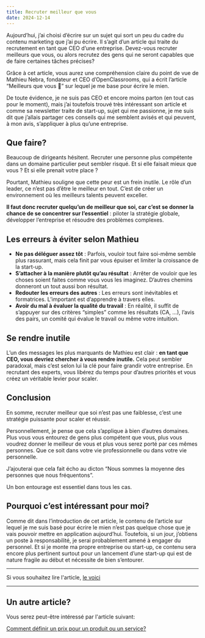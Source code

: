 ```yaml
---
title: Recruter meilleur que vous
date: 2024-12-14
---
```


Aujourd’hui, j’ai choisi d’écrire sur un sujet qui sort un peu du cadre du contenu marketing que j’ai pu écrire. Il s’agit d’un article qui traite du recrutement en tant que CEO d’une entreprise. Devez-vous recruter meilleurs que vous, ou alors recrutez des gens qui ne seront capables que de faire certaines tâches précises?
<p>
Grâce à cet article, vous aurez une compréhension claire du point de vue de Mathieu Nebra, fondateur et CEO d’OpenClassrooms, qui a écrit l’article “Meilleurs que vous 🫵” sur lequel je me base pour écrire le mien.
<p>
De toute évidence, je ne suis pas CEO et encore moins parton (en tout cas pour le moment), mais j’ai toutefois trouvé très intéressant son article et comme sa newsletter traite de start-up, sujet qui me passionne, je me suis dit que j’allais partager ces conseils qui me semblent avisés et qui peuvent, à mon avis, s’appliquer à plus qu’une entreprise.

## Que faire?

Beaucoup de dirigeants hésitent. Recruter une personne plus compétente dans un domaine particulier peut sembler risqué. Et si elle faisait mieux que vous ? Et si elle prenait votre place ?

Pourtant, Mathieu souligne que cette peur est un frein inutile. Le rôle d’un leader, ce n’est pas d’être le meilleur en tout. C’est de créer un environnement où les meilleurs talents peuvent exceller. 

**Il faut donc recruter quelqu’un de meilleur que soi, car c’est se donner la chance de se concentrer sur l’essentiel** : piloter la stratégie globale, développer l’entreprise et résoudre des problèmes complexes.

## Les erreurs à éviter selon Mathieu

- **Ne pas déléguer assez tôt** : Parfois, vouloir tout faire soi-même semble plus rassurant, mais cela finit par vous épuiser et limiter la croissance de la start-up.
- **S’attacher à la manière plutôt qu’au résultat** : Arrêter de vouloir que les choses soient faites comme vous vous les imaginez. D’autres chemins donneront un tout aussi bon résultat.
- **Redouter les erreurs des autres** : Les erreurs sont inévitables et formatrices. L’important est d’apprendre à travers elles.
- **Avoir du mal à évaluer la qualité du travail** : En réalité, il suffit de s’appuyer sur des critères “simples” comme les résultats (CA, …), l’avis des pairs, un comité qui évalue le travail ou même votre intuition.

## Se rendre inutile

L’un des messages les plus marquants de Mathieu est clair : **en tant que CEO, vous devriez chercher à vous rendre inutile.** Cela peut sembler paradoxal, mais c’est selon lui la clé pour faire grandir votre entreprise. En recrutant des experts, vous libérez du temps pour d’autres priorités et vous créez un véritable levier pour scaler.

## Conclusion

En somme, recruter meilleur que soi n’est pas une faiblesse, c’est une stratégie puissante pour scaler et réussir.

Personnellement, je pense que cela s’applique à bien d’autres domaines. Plus vous vous entourez de gens plus compétent que vous, plus vous voudrez donner le meilleur de vous et plus vous serez porté par ces mêmes personnes. Que ce soit dans votre vie professionnelle ou dans votre vie personnelle.

J’ajouterai que cela fait écho au dicton “Nous sommes la moyenne des personnes que nous fréquentons”.

Un bon entourage est essentiel dans tous les cas.

## Pourquoi c’est intéressant pour moi?

Comme dit dans l’introduction de cet article, le contenu de l’article sur lequel je me suis basé pour écrire le mien n’est pas quelque chose que je vais pouvoir mettre en application aujourd’hui. Toutefois, si un jour, j’obtiens un poste à responsabilité, je serai probablement amené à engager du personnel. Et si je monte ma propre entreprise ou start-up, ce contenu sera encore plus pertinent surtout pour un lancement d’une start-up qui est de nature fragile au début et nécessite de bien s’entourer.

<hr>

Si vous souhaitez lire l'article,
<a href="https://startup-scaleup.nebra.fr/recruter-meilleur-que-sii/" target="_blank">le voici</a>
<hr>

## Un autre article?

Vous serez peut-être intéressé par l'article suivant:
<br>

[Comment définir un prix pour un produit ou un service?](../articles/pricing/)
